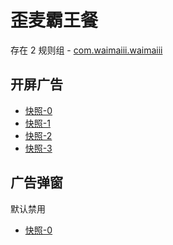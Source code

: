 # 歪麦霸王餐

存在 2 规则组 - [com.waimaiii.waimaiii](/src/apps/com.waimaiii.waimaiii.ts)

## 开屏广告

- [快照-0](https://i.gkd.li/i/13346166)
- [快照-1](https://i.gkd.li/i/13346451)
- [快照-2](https://i.gkd.li/i/13694837)
- [快照-3](https://i.gkd.li/i/13930573)

## 广告弹窗

默认禁用

- [快照-0](https://i.gkd.li/i/13346187)
